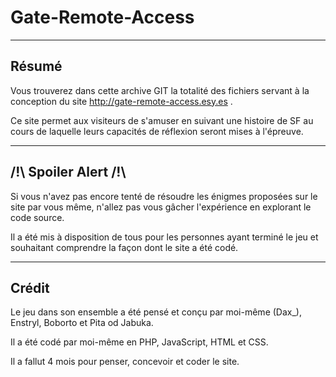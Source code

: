 Gate-Remote-Access
===================

----------
Résumé
-------------
Vous trouverez dans cette archive GIT la totalité des fichiers servant à la conception du site http://gate-remote-access.esy.es .

Ce site permet aux visiteurs de s'amuser en suivant une histoire de SF au cours de laquelle leurs capacités de réflexion seront mises à l'épreuve.

----------
/!\ Spoiler Alert /!\
-------------
Si vous n'avez pas encore tenté de résoudre les énigmes proposées sur le site par vous même, n'allez pas vous gâcher l'expérience en explorant le code source.

Il a été mis à disposition de tous pour les personnes ayant terminé le jeu et souhaitant comprendre la façon dont le site a été codé.

----------
Crédit
-------------
Le jeu dans son ensemble a été pensé et conçu par moi-même (Dax_), Enstryl, Boborto et Pita od Jabuka.

Il a été codé par moi-même en PHP, JavaScript, HTML et CSS.

Il a fallut 4 mois pour penser, concevoir et coder le site.

